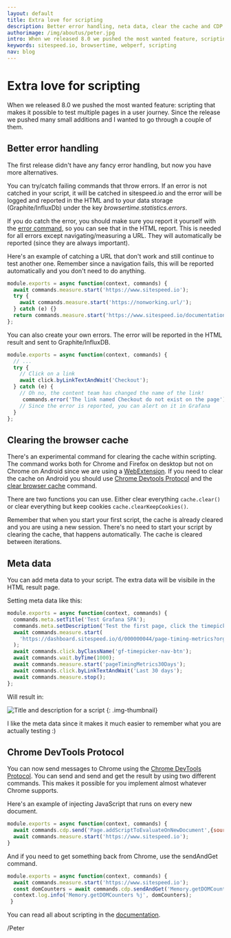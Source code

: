 ```yaml
---
layout: default
title: Extra love for scripting
description: Better error handling, neta data, clear the cache and CDP is now supported in scripting.
authorimage: /img/aboutus/peter.jpg
intro: When we released 8.0 we pushed the most wanted feature, scripting that makes it possible to test multiple pages in a user journey. Since the release we pushed many small additions and I wanted to go through a couple of them.
keywords: sitespeed.io, browsertime, webperf, scripting
nav: blog
---
```


# Extra love for scripting
When we released 8.0 we pushed the most wanted feature: scripting that makes it possible to test multiple pages in a user journey. Since the release we pushed many small additions and I wanted to go through a couple of them.

## Better error handling

The first release didn't have any fancy error handling, but now you have more alternatives.

You can try/catch failing commands that throw errors. If an error is not catched in your script, it will be catched in sitespeed.io and the error will be logged and reported in the HTML and to your data storage (Graphite/InfluxDb) under the key *browsertime.statistics.errors*.

If you do catch the error, you should make sure you report it yourself with the [error command](#error), so you can see that in the HTML report. This is needed for all errors except navigating/measuring a URL. They will automatically be reported (since they are always important).

Here's an example of catching a URL that don't work and still continue to test another one. Remember since a navigation fails, this will be reported automatically and you don't need to do anything.

~~~javascript
module.exports = async function(context, commands) {
  await commands.measure.start('https://www.sitespeed.io');
  try {
    await commands.measure.start('https://nonworking.url/');
  } catch (e) {}
  return commands.measure.start('https://www.sitespeed.io/documentation/');
};
~~~

You can also create your own errors. The error will be reported in the HTML result and sent to Graphite/InfluxDB.

~~~javascript
module.exports = async function(context, commands) {
  // ...
  try {
    // Click on a link 
    await click.byLinkTextAndWait('Checkout');
  } catch (e) {
    // Oh no, the content team has changed the name of the link!
     commands.error('The link named Checkout do not exist on the page');
    // Since the error is reported, you can alert on it in Grafana
  }
};
~~~

## Clearing the browser cache

There's an experimental command for clearing the cache within scripting. The command works both for Chrome and Firefox on desktop but not on Chrome on Android since we are using a [WebExtension](https://github.com/sitespeedio/browsertime-extension). If you need to clear the cache on Android you should use [Chrome Devtools Protocol](#chrome-devtools-protocol) and the [clear browser cache](https://chromedevtools.github.io/devtools-protocol/tot/Network#method-clearBrowserCache) command.

There are two functions you can use. Either clear everything `cache.clear()` or clear everything but keep cookies `cache.clearKeepCookies()`.

Remember that when you start your first script, the cache is already cleared and you are using a new session. There's no need to start your script by clearing the cache, that happens automatically. The cache is cleared between iterations.


## Meta data

You can add meta data to your script. The extra data will be visibile in the HTML result page. 

Setting meta data like this:

~~~javascript
module.exports = async function(context, commands) {
  commands.meta.setTitle('Test Grafana SPA');
  commands.meta.setDescription('Test the first page, click the timepicker and then choose <b>Last 30 days</b> and measure that page.');	
  await commands.measure.start(
    'https://dashboard.sitespeed.io/d/000000044/page-timing-metrics?orgId=1','pageTimingMetricsDefault'
  );
  await commands.click.byClassName('gf-timepicker-nav-btn');
  await commands.wait.byTime(1000);
  await commands.measure.start('pageTimingMetrics30Days');
  await commands.click.byLinkTextAndWait('Last 30 days');
  await commands.measure.stop();
};
~~~

Will result in:

![Title and description for a script]({{site.baseurl}}/img/titleanddesc.png)
{: .img-thumbnail}

I like the meta data since it makes it much easier to remember what you are actually testing :)

## Chrome DevTools Protocol 

You can now send messages to Chrome using the [Chrome DevTools Protocol](https://chromedevtools.github.io/devtools-protocol/). You can send and send and get the result by using two different commands. This makes it possible for you implement almost whatever Chrome supports.

Here's an example of injecting JavaScript that runs on every new document.

~~~javascript
module.exports = async function(context, commands) {
  await commands.cdp.send('Page.addScriptToEvaluateOnNewDocument',{source: 'console.log("hello");'});
  await commands.measure.start('https://www.sitespeed.io');
}
~~~

And if you need to get something back from Chrome, use the sendAndGet command.

~~~javascript
module.exports = async function(context, commands) {
  await commands.measure.start('https://www.sitespeed.io');
  const domCounters = await commands.cdp.sendAndGet('Memory.getDOMCounters');
  context.log.info('Memory.getDOMCounters %j', domCounters);
 }
~~~

You can read all about scripting in the [documentation](/documentation/sitespeed.io/scripting/).

/Peter
